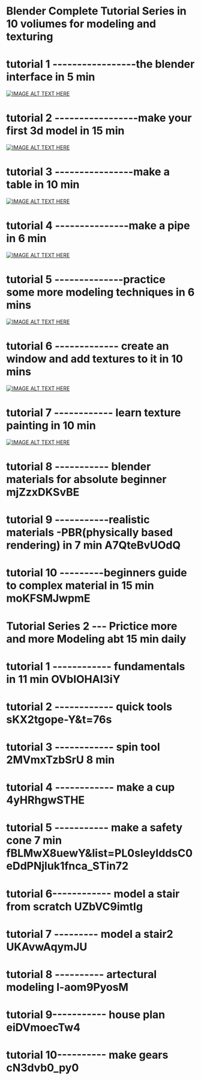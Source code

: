 # Blender Complete Tutorial Series in 10 voliumes for modeling and texturing

# tutorial 1 -----------------the blender interface in 5 min
[![IMAGE ALT TEXT HERE](https://img.youtube.com/vi/Dh9qhS7UgeU/0.jpg)](https://www.youtube.com/watch?v=Dh9qhS7UgeU)

# tutorial 2 -----------------make your first 3d model in 15 min
[![IMAGE ALT TEXT HERE](https://img.youtube.com/vi/QlErCEe9A8o&t/0.jpg)](https://www.youtube.com/watch?v=QlErCEe9A8o&t=158s)

# tutorial 3 ----------------make a table in 10 min
[![IMAGE ALT TEXT HERE](https://img.youtube.com/vi/v2Zb4BsD2K8/0.jpg)](https://www.youtube.com/watch?v=v2Zb4BsD2K8)

# tutorial 4 ---------------make a pipe in 6 min 
[![IMAGE ALT TEXT HERE](https://img.youtube.com/vi/_3NFtRBDCV0/0.jpg)](https://www.youtube.com/watch?v=_3NFtRBDCV0)

# tutorial 5 --------------practice some more modeling techniques in 6 mins
[![IMAGE ALT TEXT HERE](https://img.youtube.com/vi/VYN9g-U7uco&list=PLboXykqtm8dwGbepocDtEfOy9up8ebQMG/0.jpg)](https://www.youtube.com/watch?v=VYN9g-U7uco&list=PLboXykqtm8dwGbepocDtEfOy9up8ebQMG)

# tutorial 6 ------------- create an window and add textures to it in 10 mins 
[![IMAGE ALT TEXT HERE](https://img.youtube.com/vi/yrQlaGbpnDE/0.jpg)](https://www.youtube.com/watch?v=yrQlaGbpnDE)

# tutorial 7 ------------ learn texture painting in 10 min 
[![IMAGE ALT TEXT HERE](https://img.youtube.com/vi/2zxzUi_ctDI&list=PLboXykqtm8dwGbepocDtEfOy9up8ebQMG&index=4/0.jpg)](https://www.youtube.com/watch?v=2zxzUi_ctDI&list=PLboXykqtm8dwGbepocDtEfOy9up8ebQMG&index=4)

# tutorial 8 ----------- blender materials for absolute beginner mjZzxDKSvBE

# tutorial 9 -----------realistic materials -PBR(physically based rendering) in 7 min A7QteBvUOdQ

# tutorial 10 ---------beginners guide to complex material in 15 min moKFSMJwpmE



# Tutorial Series 2 ---   Prictice more and more Modeling abt 15 min daily

# tutorial 1 ------------ fundamentals in 11 min OVbIOHAI3iY

# tutorial 2 ------------ quick tools sKX2tgope-Y&t=76s

# tutorial 3 ------------ spin tool 2MVmxTzbSrU 8 min

# tutorial 4 ------------ make a cup 4yHRhgwSTHE

# tutorial 5 -----------  make a safety cone 7 min  fBLMwX8uewY&list=PL0sleyIddsC0eDdPNjluk1fnca_STin72

# tutorial 6------------ model a stair from scratch UZbVC9imtIg

# tutorial 7 ---------   model a stair2 UKAvwAqymJU

# tutorial 8 ----------  artectural modeling l-aom9PyosM

# tutorial 9-----------  house plan eiDVmoecTw4

# tutorial 10----------  make gears cN3dvb0_py0




